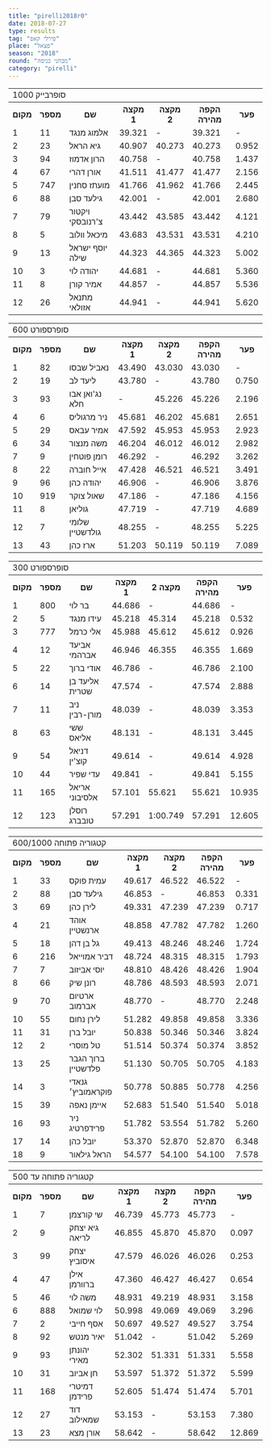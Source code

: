 ```yaml
---
title: "pirelli2018r0"
date: 2018-07-27
type: results
tag: "פירלי קאפ"
place: "פצאל"
season: "2018"
round: "מבחני כניסה"
category: "pirelli"
---
```

<table class="line_color">
    <tr>
        <td colspan="99" class="title_font">סופרבייק 1000</td>
    </tr>
    <tr class="rnkh_bkcolor">
        <th class="rnkh_font">מקום</th>
        <th class="rnkh_font">מספר</th>
        <th class="rnkh_font">שם</th>
        <th class="rnkh_font">מקצה 1</th>
        <th class="rnkh_font">מקצה 2</th>
        <th class="rnkh_font">הקפה מהירה</th>
        <th class="rnkh_font">פער</th>
    </tr>
    <tr class="rnk_bkcolor">
        <td class="rnk_font">1</td>
        <td class="rnk_font">11</td>
        <td class="rnk_font">אלמוג מנגד</td>
        <td class="rnk_font">39.321</td>
        <td class="rnk_font">-</td>
        <td class="rnk_font">39.321</td>
        <td class="rnk_font">-</td>
    </tr>
    <tr class="rnk_bkcolor">
        <td class="rnk_font">2</td>
        <td class="rnk_font">23</td>
        <td class="rnk_font">גיא הראל</td>
        <td class="rnk_font">40.907</td>
        <td class="rnk_font">40.273</td>
        <td class="rnk_font">40.273</td>
        <td class="rnk_font">0.952</td>
    </tr>
    <tr class="rnk_bkcolor">
        <td class="rnk_font">3</td>
        <td class="rnk_font">94</td>
        <td class="rnk_font">הרון אדמוז</td>
        <td class="rnk_font">40.758</td>
        <td class="rnk_font">-</td>
        <td class="rnk_font">40.758</td>
        <td class="rnk_font">1.437</td>
    </tr>
    <tr class="rnk_bkcolor">
        <td class="rnk_font">4</td>
        <td class="rnk_font">67</td>
        <td class="rnk_font">אורן דהרי</td>
        <td class="rnk_font">41.511</td>
        <td class="rnk_font">41.477</td>
        <td class="rnk_font">41.477</td>
        <td class="rnk_font">2.156</td>
    </tr>
    <tr class="rnk_bkcolor">
        <td class="rnk_font">5</td>
        <td class="rnk_font">747</td>
        <td class="rnk_font">מועתז סחנין</td>
        <td class="rnk_font">41.766</td>
        <td class="rnk_font">41.962</td>
        <td class="rnk_font">41.766</td>
        <td class="rnk_font">2.445</td>
    </tr>
    <tr class="rnk_bkcolor">
        <td class="rnk_font">6</td>
        <td class="rnk_font">88</td>
        <td class="rnk_font">גילעד סבן</td>
        <td class="rnk_font">42.001</td>
        <td class="rnk_font">-</td>
        <td class="rnk_font">42.001</td>
        <td class="rnk_font">2.680</td>
    </tr>
    <tr class="rnk_bkcolor">
        <td class="rnk_font">7</td>
        <td class="rnk_font">79</td>
        <td class="rnk_font">ויקטור צ'רנובסקי</td>
        <td class="rnk_font">43.442</td>
        <td class="rnk_font">43.585</td>
        <td class="rnk_font">43.442</td>
        <td class="rnk_font">4.121</td>
    </tr>
    <tr class="rnk_bkcolor">
        <td class="rnk_font">8</td>
        <td class="rnk_font">5</td>
        <td class="rnk_font">מיכאל וולוב</td>
        <td class="rnk_font">43.683</td>
        <td class="rnk_font">43.531</td>
        <td class="rnk_font">43.531</td>
        <td class="rnk_font">4.210</td>
    </tr>
    <tr class="rnk_bkcolor">
        <td class="rnk_font">9</td>
        <td class="rnk_font">13</td>
        <td class="rnk_font">יוסף ישראל שילה</td>
        <td class="rnk_font">44.323</td>
        <td class="rnk_font">44.365</td>
        <td class="rnk_font">44.323</td>
        <td class="rnk_font">5.002</td>
    </tr>
    <tr class="rnk_bkcolor">
        <td class="rnk_font">10</td>
        <td class="rnk_font">3</td>
        <td class="rnk_font">יהודה לוי</td>
        <td class="rnk_font">44.681</td>
        <td class="rnk_font">-</td>
        <td class="rnk_font">44.681</td>
        <td class="rnk_font">5.360</td>
    </tr>
    <tr class="rnk_bkcolor">
        <td class="rnk_font">11</td>
        <td class="rnk_font">8</td>
        <td class="rnk_font">אמיר קורן</td>
        <td class="rnk_font">44.857</td>
        <td class="rnk_font">-</td>
        <td class="rnk_font">44.857</td>
        <td class="rnk_font">5.536</td>
    </tr>
    <tr class="rnk_bkcolor">
        <td class="rnk_font">12</td>
        <td class="rnk_font">26</td>
        <td class="rnk_font">מתנאל אזולאי</td>
        <td class="rnk_font">44.941</td>
        <td class="rnk_font">-</td>
        <td class="rnk_font">44.941</td>
        <td class="rnk_font">5.620</td>
    </tr>
</table>
<table class="line_color">
    <tr>
        <td colspan="99" class="title_font">סופרספורט 600</td>
    </tr>
    <tr class="rnkh_bkcolor">
        <th class="rnkh_font">מקום</th>
        <th class="rnkh_font">מספר</th>
        <th class="rnkh_font">שם</th>
        <th class="rnkh_font">מקצה 1</th>
        <th class="rnkh_font">מקצה 2</th>
        <th class="rnkh_font">הקפה מהירה</th>
        <th class="rnkh_font">פער</th>
    </tr>
    <tr class="rnk_bkcolor">
        <td class="rnk_font">1</td>
        <td class="rnk_font">82</td>
        <td class="rnk_font">נאביל שבסו</td>
        <td class="rnk_font">43.490</td>
        <td class="rnk_font">43.030</td>
        <td class="rnk_font">43.030</td>
        <td class="rnk_font">-</td>
    </tr>
    <tr class="rnk_bkcolor">
        <td class="rnk_font">2</td>
        <td class="rnk_font">19</td>
        <td class="rnk_font">ליעד לב</td>
        <td class="rnk_font">43.780</td>
        <td class="rnk_font">-</td>
        <td class="rnk_font">43.780</td>
        <td class="rnk_font">0.750</td>
    </tr>
    <tr class="rnk_bkcolor">
        <td class="rnk_font">3</td>
        <td class="rnk_font">93</td>
        <td class="rnk_font">נג'ואן אבו חלא</td>
        <td class="rnk_font">-</td>
        <td class="rnk_font">45.226</td>
        <td class="rnk_font">45.226</td>
        <td class="rnk_font">2.196</td>
    </tr>
    <tr class="rnk_bkcolor">
        <td class="rnk_font">4</td>
        <td class="rnk_font">6</td>
        <td class="rnk_font">ניר מרגוליס</td>
        <td class="rnk_font">45.681</td>
        <td class="rnk_font">46.202</td>
        <td class="rnk_font">45.681</td>
        <td class="rnk_font">2.651</td>
    </tr>
    <tr class="rnk_bkcolor">
        <td class="rnk_font">5</td>
        <td class="rnk_font">29</td>
        <td class="rnk_font">אמיר עבאס</td>
        <td class="rnk_font">47.592</td>
        <td class="rnk_font">45.953</td>
        <td class="rnk_font">45.953</td>
        <td class="rnk_font">2.923</td>
    </tr>
    <tr class="rnk_bkcolor">
        <td class="rnk_font">6</td>
        <td class="rnk_font">34</td>
        <td class="rnk_font">משה מנצור</td>
        <td class="rnk_font">46.204</td>
        <td class="rnk_font">46.012</td>
        <td class="rnk_font">46.012</td>
        <td class="rnk_font">2.982</td>
    </tr>
    <tr class="rnk_bkcolor">
        <td class="rnk_font">7</td>
        <td class="rnk_font">9</td>
        <td class="rnk_font">רומן פוטחין</td>
        <td class="rnk_font">46.292</td>
        <td class="rnk_font">-</td>
        <td class="rnk_font">46.292</td>
        <td class="rnk_font">3.262</td>
    </tr>
    <tr class="rnk_bkcolor">
        <td class="rnk_font">8</td>
        <td class="rnk_font">22</td>
        <td class="rnk_font">אייל חוברה</td>
        <td class="rnk_font">47.428</td>
        <td class="rnk_font">46.521</td>
        <td class="rnk_font">46.521</td>
        <td class="rnk_font">3.491</td>
    </tr>
    <tr class="rnk_bkcolor">
        <td class="rnk_font">9</td>
        <td class="rnk_font">96</td>
        <td class="rnk_font">יהודה כהן</td>
        <td class="rnk_font">46.906</td>
        <td class="rnk_font">-</td>
        <td class="rnk_font">46.906</td>
        <td class="rnk_font">3.876</td>
    </tr>
    <tr class="rnk_bkcolor">
        <td class="rnk_font">10</td>
        <td class="rnk_font">919</td>
        <td class="rnk_font">שאול צוקר</td>
        <td class="rnk_font">47.186</td>
        <td class="rnk_font">-</td>
        <td class="rnk_font">47.186</td>
        <td class="rnk_font">4.156</td>
    </tr>
    <tr class="rnk_bkcolor">
        <td class="rnk_font">11</td>
        <td class="rnk_font">8</td>
        <td class="rnk_font">גוליאן</td>
        <td class="rnk_font">47.719</td>
        <td class="rnk_font">-</td>
        <td class="rnk_font">47.719</td>
        <td class="rnk_font">4.689</td>
    </tr>
    <tr class="rnk_bkcolor">
        <td class="rnk_font">12</td>
        <td class="rnk_font">7</td>
        <td class="rnk_font">שלומי גולדשטיין</td>
        <td class="rnk_font">48.255</td>
        <td class="rnk_font">-</td>
        <td class="rnk_font">48.255</td>
        <td class="rnk_font">5.225</td>
    </tr>
    <tr class="rnk_bkcolor">
        <td class="rnk_font">13</td>
        <td class="rnk_font">43</td>
        <td class="rnk_font">ארז כהן</td>
        <td class="rnk_font">51.203</td>
        <td class="rnk_font">50.119</td>
        <td class="rnk_font">50.119</td>
        <td class="rnk_font">7.089</td>
    </tr>
</table>
<table class="line_color">
    <tr>
        <td colspan="99" class="title_font">סופרספורט 300</td>
    </tr>
    <tr class="rnkh_bkcolor">
        <th class="rnkh_font">מקום</th>
        <th class="rnkh_font">מספר</th>
        <th class="rnkh_font">שם</th>
        <th class="rnkh_font">מקצה 1</th>
        <th class="rnkh_font">מקצה 2</th>
        <th class="rnkh_font">הקפה מהירה</th>
        <th class="rnkh_font">פער</th>
    </tr>
    <tr class="rnk_bkcolor">
        <td class="rnk_font">1</td>
        <td class="rnk_font">800</td>
        <td class="rnk_font">בר לוי</td>
        <td class="rnk_font">44.686</td>
        <td class="rnk_font">-</td>
        <td class="rnk_font">44.686</td>
        <td class="rnk_font">-</td>
    </tr>
    <tr class="rnk_bkcolor">
        <td class="rnk_font">2</td>
        <td class="rnk_font">5</td>
        <td class="rnk_font">עידו מנגד</td>
        <td class="rnk_font">45.218</td>
        <td class="rnk_font">45.314</td>
        <td class="rnk_font">45.218</td>
        <td class="rnk_font">0.532</td>
    </tr>
    <tr class="rnk_bkcolor">
        <td class="rnk_font">3</td>
        <td class="rnk_font">777</td>
        <td class="rnk_font">אלי כרמל</td>
        <td class="rnk_font">45.988</td>
        <td class="rnk_font">45.612</td>
        <td class="rnk_font">45.612</td>
        <td class="rnk_font">0.926</td>
    </tr>
    <tr class="rnk_bkcolor">
        <td class="rnk_font">4</td>
        <td class="rnk_font">12</td>
        <td class="rnk_font">אביעד אברהמי</td>
        <td class="rnk_font">46.946</td>
        <td class="rnk_font">46.355</td>
        <td class="rnk_font">46.355</td>
        <td class="rnk_font">1.669</td>
    </tr>
    <tr class="rnk_bkcolor">
        <td class="rnk_font">5</td>
        <td class="rnk_font">22</td>
        <td class="rnk_font">אודי ברוך</td>
        <td class="rnk_font">46.786</td>
        <td class="rnk_font">-</td>
        <td class="rnk_font">46.786</td>
        <td class="rnk_font">2.100</td>
    </tr>
    <tr class="rnk_bkcolor">
        <td class="rnk_font">6</td>
        <td class="rnk_font">14</td>
        <td class="rnk_font">אליעד בן שטרית</td>
        <td class="rnk_font">47.574</td>
        <td class="rnk_font">-</td>
        <td class="rnk_font">47.574</td>
        <td class="rnk_font">2.888</td>
    </tr>
    <tr class="rnk_bkcolor">
        <td class="rnk_font">7</td>
        <td class="rnk_font">11</td>
        <td class="rnk_font">ניב מורן-רבין</td>
        <td class="rnk_font">48.039</td>
        <td class="rnk_font">-</td>
        <td class="rnk_font">48.039</td>
        <td class="rnk_font">3.353</td>
    </tr>
    <tr class="rnk_bkcolor">
        <td class="rnk_font">8</td>
        <td class="rnk_font">63</td>
        <td class="rnk_font">ששי אליאס</td>
        <td class="rnk_font">48.131</td>
        <td class="rnk_font">-</td>
        <td class="rnk_font">48.131</td>
        <td class="rnk_font">3.445</td>
    </tr>
    <tr class="rnk_bkcolor">
        <td class="rnk_font">9</td>
        <td class="rnk_font">54</td>
        <td class="rnk_font">דניאל קוצ'ין</td>
        <td class="rnk_font">49.614</td>
        <td class="rnk_font">-</td>
        <td class="rnk_font">49.614</td>
        <td class="rnk_font">4.928</td>
    </tr>
    <tr class="rnk_bkcolor">
        <td class="rnk_font">10</td>
        <td class="rnk_font">44</td>
        <td class="rnk_font">עדי שפיר</td>
        <td class="rnk_font">49.841</td>
        <td class="rnk_font">-</td>
        <td class="rnk_font">49.841</td>
        <td class="rnk_font">5.155</td>
    </tr>
    <tr class="rnk_bkcolor">
        <td class="rnk_font">11</td>
        <td class="rnk_font">165</td>
        <td class="rnk_font">אריאל אלסיבוני</td>
        <td class="rnk_font">57.101</td>
        <td class="rnk_font">55.621</td>
        <td class="rnk_font">55.621</td>
        <td class="rnk_font">10.935</td>
    </tr>
    <tr class="rnk_bkcolor">
        <td class="rnk_font">12</td>
        <td class="rnk_font">123</td>
        <td class="rnk_font">רוסלן טובברג</td>
        <td class="rnk_font">57.291</td>
        <td class="rnk_font">1:00.749</td>
        <td class="rnk_font">57.291</td>
        <td class="rnk_font">12.605</td>
    </tr>
</table>
<table class="line_color">
    <tr>
        <td colspan="99" class="title_font">קטגוריה פתוחה 600/1000</td>
    </tr>
    <tr class="rnkh_bkcolor">
        <th class="rnkh_font">מקום</th>
        <th class="rnkh_font">מספר</th>
        <th class="rnkh_font">שם</th>
        <th class="rnkh_font">מקצה 1</th>
        <th class="rnkh_font">מקצה 2</th>
        <th class="rnkh_font">הקפה מהירה</th>
        <th class="rnkh_font">פער</th>
    </tr>
    <tr class="rnk_bkcolor">
        <td class="rnk_font">1</td>
        <td class="rnk_font">33</td>
        <td class="rnk_font">עמית פוקס</td>
        <td class="rnk_font">49.617</td>
        <td class="rnk_font">46.522</td>
        <td class="rnk_font">46.522</td>
        <td class="rnk_font">-</td>
    </tr>
    <tr class="rnk_bkcolor">
        <td class="rnk_font">2</td>
        <td class="rnk_font">88</td>
        <td class="rnk_font">גילעד סבן</td>
        <td class="rnk_font">46.853</td>
        <td class="rnk_font">-</td>
        <td class="rnk_font">46.853</td>
        <td class="rnk_font">0.331</td>
    </tr>
    <tr class="rnk_bkcolor">
        <td class="rnk_font">3</td>
        <td class="rnk_font">69</td>
        <td class="rnk_font">לירן כהן</td>
        <td class="rnk_font">49.331</td>
        <td class="rnk_font">47.239</td>
        <td class="rnk_font">47.239</td>
        <td class="rnk_font">0.717</td>
    </tr>
    <tr class="rnk_bkcolor">
        <td class="rnk_font">4</td>
        <td class="rnk_font">21</td>
        <td class="rnk_font">אוהד ארנשטיין</td>
        <td class="rnk_font">48.858</td>
        <td class="rnk_font">47.782</td>
        <td class="rnk_font">47.782</td>
        <td class="rnk_font">1.260</td>
    </tr>
    <tr class="rnk_bkcolor">
        <td class="rnk_font">5</td>
        <td class="rnk_font">18</td>
        <td class="rnk_font">גל בן דהן</td>
        <td class="rnk_font">49.413</td>
        <td class="rnk_font">48.246</td>
        <td class="rnk_font">48.246</td>
        <td class="rnk_font">1.724</td>
    </tr>
    <tr class="rnk_bkcolor">
        <td class="rnk_font">6</td>
        <td class="rnk_font">216</td>
        <td class="rnk_font">דביר אמוייאל</td>
        <td class="rnk_font">48.724</td>
        <td class="rnk_font">48.315</td>
        <td class="rnk_font">48.315</td>
        <td class="rnk_font">1.793</td>
    </tr>
    <tr class="rnk_bkcolor">
        <td class="rnk_font">7</td>
        <td class="rnk_font">7</td>
        <td class="rnk_font">יוסי אביזוב</td>
        <td class="rnk_font">48.810</td>
        <td class="rnk_font">48.426</td>
        <td class="rnk_font">48.426</td>
        <td class="rnk_font">1.904</td>
    </tr>
    <tr class="rnk_bkcolor">
        <td class="rnk_font">8</td>
        <td class="rnk_font">66</td>
        <td class="rnk_font">רונן שיק</td>
        <td class="rnk_font">48.786</td>
        <td class="rnk_font">48.593</td>
        <td class="rnk_font">48.593</td>
        <td class="rnk_font">2.071</td>
    </tr>
    <tr class="rnk_bkcolor">
        <td class="rnk_font">9</td>
        <td class="rnk_font">70</td>
        <td class="rnk_font">ארטיום אברמוב</td>
        <td class="rnk_font">48.770</td>
        <td class="rnk_font">-</td>
        <td class="rnk_font">48.770</td>
        <td class="rnk_font">2.248</td>
    </tr>
    <tr class="rnk_bkcolor">
        <td class="rnk_font">10</td>
        <td class="rnk_font">55</td>
        <td class="rnk_font">לירן נחום</td>
        <td class="rnk_font">51.282</td>
        <td class="rnk_font">49.858</td>
        <td class="rnk_font">49.858</td>
        <td class="rnk_font">3.336</td>
    </tr>
    <tr class="rnk_bkcolor">
        <td class="rnk_font">11</td>
        <td class="rnk_font">31</td>
        <td class="rnk_font">יובל ברן</td>
        <td class="rnk_font">50.838</td>
        <td class="rnk_font">50.346</td>
        <td class="rnk_font">50.346</td>
        <td class="rnk_font">3.824</td>
    </tr>
    <tr class="rnk_bkcolor">
        <td class="rnk_font">12</td>
        <td class="rnk_font">2</td>
        <td class="rnk_font">טל מוסרי</td>
        <td class="rnk_font">51.514</td>
        <td class="rnk_font">50.374</td>
        <td class="rnk_font">50.374</td>
        <td class="rnk_font">3.852</td>
    </tr>
    <tr class="rnk_bkcolor">
        <td class="rnk_font">13</td>
        <td class="rnk_font">25</td>
        <td class="rnk_font">ברוך הגבר פלדשטיין</td>
        <td class="rnk_font">51.130</td>
        <td class="rnk_font">50.705</td>
        <td class="rnk_font">50.705</td>
        <td class="rnk_font">4.183</td>
    </tr>
    <tr class="rnk_bkcolor">
        <td class="rnk_font">14</td>
        <td class="rnk_font">3</td>
        <td class="rnk_font">גנאדי פוקראמוביץ׳</td>
        <td class="rnk_font">50.778</td>
        <td class="rnk_font">50.885</td>
        <td class="rnk_font">50.778</td>
        <td class="rnk_font">4.256</td>
    </tr>
    <tr class="rnk_bkcolor">
        <td class="rnk_font">15</td>
        <td class="rnk_font">39</td>
        <td class="rnk_font">איימן נאפה</td>
        <td class="rnk_font">52.683</td>
        <td class="rnk_font">51.540</td>
        <td class="rnk_font">51.540</td>
        <td class="rnk_font">5.018</td>
    </tr>
    <tr class="rnk_bkcolor">
        <td class="rnk_font">16</td>
        <td class="rnk_font">93</td>
        <td class="rnk_font">ניר פרידפרטיג</td>
        <td class="rnk_font">51.782</td>
        <td class="rnk_font">53.554</td>
        <td class="rnk_font">51.782</td>
        <td class="rnk_font">5.260</td>
    </tr>
    <tr class="rnk_bkcolor">
        <td class="rnk_font">17</td>
        <td class="rnk_font">14</td>
        <td class="rnk_font">יובל כהן</td>
        <td class="rnk_font">53.370</td>
        <td class="rnk_font">52.870</td>
        <td class="rnk_font">52.870</td>
        <td class="rnk_font">6.348</td>
    </tr>
    <tr class="rnk_bkcolor">
        <td class="rnk_font">18</td>
        <td class="rnk_font">9</td>
        <td class="rnk_font">הראל גילאור</td>
        <td class="rnk_font">54.577</td>
        <td class="rnk_font">54.100</td>
        <td class="rnk_font">54.100</td>
        <td class="rnk_font">7.578</td>
    </tr>
</table>
<table class="line_color">
    <tr>
        <td colspan="99" class="title_font">קטגוריה פתוחה עד 500</td>
    </tr>
    <tr class="rnkh_bkcolor">
        <th class="rnkh_font">מקום</th>
        <th class="rnkh_font">מספר</th>
        <th class="rnkh_font">שם</th>
        <th class="rnkh_font">מקצה 1</th>
        <th class="rnkh_font">מקצה 2</th>
        <th class="rnkh_font">הקפה מהירה</th>
        <th class="rnkh_font">פער</th>
    </tr>
    <tr class="rnk_bkcolor">
        <td class="rnk_font">1</td>
        <td class="rnk_font">7</td>
        <td class="rnk_font">שי קורצמן</td>
        <td class="rnk_font">46.739</td>
        <td class="rnk_font">45.773</td>
        <td class="rnk_font">45.773</td>
        <td class="rnk_font">-</td>
    </tr>
    <tr class="rnk_bkcolor">
        <td class="rnk_font">2</td>
        <td class="rnk_font">9</td>
        <td class="rnk_font">גיא יצחק לריאה</td>
        <td class="rnk_font">46.855</td>
        <td class="rnk_font">45.870</td>
        <td class="rnk_font">45.870</td>
        <td class="rnk_font">0.097</td>
    </tr>
    <tr class="rnk_bkcolor">
        <td class="rnk_font">3</td>
        <td class="rnk_font">99</td>
        <td class="rnk_font">יצחק איסוביץ</td>
        <td class="rnk_font">47.579</td>
        <td class="rnk_font">46.026</td>
        <td class="rnk_font">46.026</td>
        <td class="rnk_font">0.253</td>
    </tr>
    <tr class="rnk_bkcolor">
        <td class="rnk_font">4</td>
        <td class="rnk_font">47</td>
        <td class="rnk_font">אילן ברוורמן</td>
        <td class="rnk_font">47.360</td>
        <td class="rnk_font">46.427</td>
        <td class="rnk_font">46.427</td>
        <td class="rnk_font">0.654</td>
    </tr>
    <tr class="rnk_bkcolor">
        <td class="rnk_font">5</td>
        <td class="rnk_font">46</td>
        <td class="rnk_font">משה לוי</td>
        <td class="rnk_font">48.931</td>
        <td class="rnk_font">49.219</td>
        <td class="rnk_font">48.931</td>
        <td class="rnk_font">3.158</td>
    </tr>
    <tr class="rnk_bkcolor">
        <td class="rnk_font">6</td>
        <td class="rnk_font">888</td>
        <td class="rnk_font">לוי שמואל</td>
        <td class="rnk_font">50.998</td>
        <td class="rnk_font">49.069</td>
        <td class="rnk_font">49.069</td>
        <td class="rnk_font">3.296</td>
    </tr>
    <tr class="rnk_bkcolor">
        <td class="rnk_font">7</td>
        <td class="rnk_font">2</td>
        <td class="rnk_font">אסף חייבי</td>
        <td class="rnk_font">50.697</td>
        <td class="rnk_font">49.527</td>
        <td class="rnk_font">49.527</td>
        <td class="rnk_font">3.754</td>
    </tr>
    <tr class="rnk_bkcolor">
        <td class="rnk_font">8</td>
        <td class="rnk_font">92</td>
        <td class="rnk_font">יאיר מנטש</td>
        <td class="rnk_font">51.042</td>
        <td class="rnk_font">-</td>
        <td class="rnk_font">51.042</td>
        <td class="rnk_font">5.269</td>
    </tr>
    <tr class="rnk_bkcolor">
        <td class="rnk_font">9</td>
        <td class="rnk_font">93</td>
        <td class="rnk_font">יהונתן מאירי</td>
        <td class="rnk_font">52.302</td>
        <td class="rnk_font">51.331</td>
        <td class="rnk_font">51.331</td>
        <td class="rnk_font">5.558</td>
    </tr>
    <tr class="rnk_bkcolor">
        <td class="rnk_font">10</td>
        <td class="rnk_font">31</td>
        <td class="rnk_font">חן אביוב</td>
        <td class="rnk_font">53.597</td>
        <td class="rnk_font">51.372</td>
        <td class="rnk_font">51.372</td>
        <td class="rnk_font">5.599</td>
    </tr>
    <tr class="rnk_bkcolor">
        <td class="rnk_font">11</td>
        <td class="rnk_font">168</td>
        <td class="rnk_font">דמיטרי פרידמן</td>
        <td class="rnk_font">52.605</td>
        <td class="rnk_font">51.474</td>
        <td class="rnk_font">51.474</td>
        <td class="rnk_font">5.701</td>
    </tr>
    <tr class="rnk_bkcolor">
        <td class="rnk_font">12</td>
        <td class="rnk_font">27</td>
        <td class="rnk_font">דוד שמאילוב</td>
        <td class="rnk_font">53.153</td>
        <td class="rnk_font">-</td>
        <td class="rnk_font">53.153</td>
        <td class="rnk_font">7.380</td>
    </tr>
    <tr class="rnk_bkcolor">
        <td class="rnk_font">13</td>
        <td class="rnk_font">23</td>
        <td class="rnk_font">אורן מצא</td>
        <td class="rnk_font">58.642</td>
        <td class="rnk_font">-</td>
        <td class="rnk_font">58.642</td>
        <td class="rnk_font">12.869</td>
    </tr>
</table>
